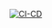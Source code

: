 [![CI-CD](https://github.com/rupam71/Learning-Backend/actions/workflows/main.yml/badge.svg?branch=main)](https://github.com/rupam71/Learning-Backend/actions/workflows/main.yml)